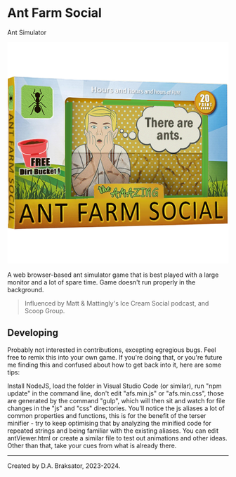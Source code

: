 # Ant Farm Social

Ant Simulator

![Ant Farm Social](./img/antFarm.png)

A web browser-based ant simulator game that is best played with a large 
monitor and a lot of spare time. Game doesn't run properly in the background.

> Influenced by Matt & Mattingly's Ice Cream Social podcast, and Scoop Group.

## Developing

Probably not interested in contributions, excepting egregious bugs.  Feel free
to remix this into your own game.  If you're doing that, or you're future me
finding this and confused about how to get back into it, here are some tips:

Install NodeJS, load the folder in Visual Studio Code (or similar), run 
"npm update" in the command line, don't edit "afs.min.js" or "afs.min.css",
those are generated by the command "gulp", which will then sit and watch for 
file changes in the "js" and "css" directories.  You'll notice the js aliases
a lot of common properties and functions, this is for the benefit of the 
terser minifier - try to keep optimising that by analyzing the minified code 
for repeated strings and being familiar with the existing aliases.
You can edit antViewer.html or create a similar file to test out animations
and other ideas.  Other than that, take your cues from what is already there.

*************************************
Created by D.A. Braksator, 2023-2024.
